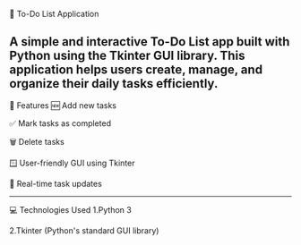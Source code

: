 📝 To-Do List Application


A simple and interactive To-Do List app built with Python using the Tkinter GUI library. This application helps users create, manage, and organize their daily tasks efficiently.
------
📌 Features
🆕 Add new tasks

✅ Mark tasks as completed

🗑️ Delete tasks

🪟 User-friendly GUI using Tkinter

🔁 Real-time task updates

-------------------
💻 Technologies Used
1.Python 3

2.Tkinter (Python's standard GUI library)

